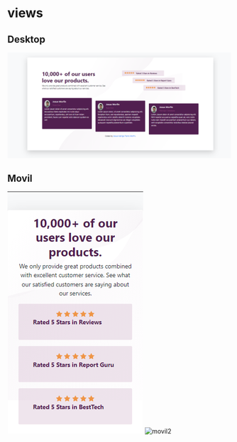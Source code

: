 # views
## Desktop
![desktop](./design/desktop.PNG "desktop")

## Movil

![movil](./design/movil.PNG "movil")
![movil2](./design/movil2.PNG"movil2")